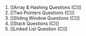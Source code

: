 1. [[Array & Hashing Questions (C)]]
2. [[Two Pointers Questions (C)]]
3. [[Sliding Window Questions (C)]]
4. [[Stack Questions (C)]]
5. [[Linked List Question (C)]]
